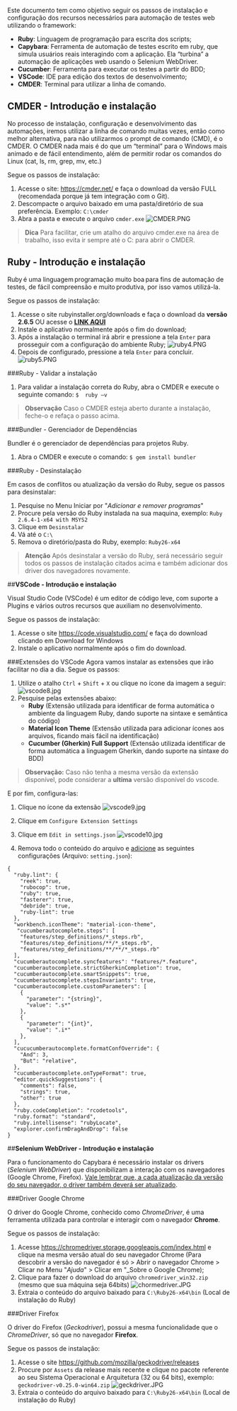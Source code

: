 Este documento tem como objetivo seguir os passos de instalação e configuração dos recursos necessários para automação de testes web utilizando o framework:
 - **Ruby**: Linguagem de programação para escrita dos scripts;
 - **Capybara**: Ferramenta de automação de testes escrito em ruby, que simula usuários reais interagindo com a aplicação. Ela “turbina” a automação de aplicações web usando o Selenium WebDriver. 
 - **Cucumber**: Ferramenta para executar os testes a partir do BDD;
 - **VSCode**: IDE para edição dos textos de desenvolvimento;
 - **CMDER**: Terminal para utilizar a linha de comando.

## **CMDER - Introdução e instalação**

No processo de instalação, configuração e desenvolvimento das automações, iremos utilizar a linha de comando muitas vezes, então como melhor alternativa, para não utilizarmos o prompt de comando (CMD),  é o CMDER.
O CMDER nada mais é do que um “terminal” para o Windows mais animado e de fácil entendimento, além de permitir rodar os comandos do Linux (cat, ls, rm, grep, mv, etc.)

Segue os passos de instalação:

1. Acesse o site: https://cmder.net/  e faça o download da versão FULL (recomendada porque já tem integração com o Git).
1. Descompacte o arquivo baixado em uma pasta/diretório de sua preferência. 
Exemplo: `C:\cmder`
1. Abra a pasta e execute o arquivo `cmder.exe`
![CMDER.PNG](/.attachments/CMDER-253ef25a-5352-4708-a627-0bdea4d6860e.PNG)

> **Dica**
> Para facilitar, crie um atalho do arquivo cmder.exe na área de trabalho, isso evita ir sempre até o C: para abrir o CMDER.

## **Ruby - Introdução e instalação**

Ruby é uma linguagem programação muito boa para fins de automação de testes, de fácil compreensão e muito produtiva, por isso vamos utilizá-la. 

Segue os passos de instalação:

1. Acesse o site  rubyinstaller.org/downloads  e faça o download da **versão 2.6.5** OU acesse o [**LINK AQUI**](https://drive.google.com/drive/u/1/folders/1p9q7_6zHoixwU_prsRLqn7hGeOV9Q7BH) 
1. Instale o aplicativo normalmente após o fim do download;
1. Após a instalação o terminal irá abrir e pressione a tela ``Enter`` para prosseguir com a configuração do ambiente Ruby;
![ruby4.PNG](/.attachments/ruby4-47fe2af7-4258-4822-8179-e6b1405f676d.PNG)
1. Depois de configurado, pressione a tela `Enter` para concluir.
 ![ruby5.PNG](/.attachments/ruby5-268c04e9-14c8-48ae-844a-1fadc745e44a.PNG)

###Ruby - Validar a instalação
1. Para validar a instalação correta do Ruby, abra o CMDER e execute o seguinte comando:
`$  ruby –v`

> **Observação**
> Caso o CMDER esteja aberto durante a instalação, feche-o e refaça o passo acima.

###Bundler - Gerenciador de Dependências

Bundler é o gerenciador de dependências para projetos Ruby.
1. Abra o CMDER e execute o comando:
`$ gem install bundler`

###Ruby - Desinstalação

Em casos de conflitos ou atualização da versão do Ruby, segue os passos para desinstalar:

1.  Pesquise no Menu Iniciar por "_Adicionar e remover programas_"
1.  Procure pela versão do Ruby instalada na sua maquina,  exemplo: `Ruby 2.6.4-1-x64 with MSYS2`
1. Clique em `Desinstalar`
1.  Vá até o `C:\`
1.  Remova o diretório/pasta do Ruby, exemplo: `Ruby26-x64`

> **Atenção**
> Após desinstalar a versão do Ruby, será necessário seguir todos os passos de instalação citados acima e também adicionar dos driver dos navegadores novamente.

##**VSCode - Introdução e instalação**

Visual Studio Code (VSCode) é um editor de código leve, com suporte a Plugins e vários outros recursos que auxiliam no desenvolvimento.

Segue os passos de instalação:

1. Acesse o site https://code.visualstudio.com/  e faça do download clicando em Download for Windows
1. Instale o aplicativo normalmente após o fim do download.

###Extensões do VSCode
Agora vamos instalar as extensões que irão facilitar no dia a dia. Segue os passos:
1. Utilize o atalho ``Ctrl`` + ``Shift`` + ``X`` ou clique no ícone da imagem a seguir:
![vscode8.jpg](/.attachments/vscode8-5f54e897-3636-4b7d-8672-a70da5af5d8c.jpg)
1. Pesquise pelas extensões abaixo:
    - **Ruby** (Extensão utilizada para identificar de forma automática o  ambiente da linguagem Ruby, dando suporte na sintaxe e semântica do código)
    - **Material Icon Theme** (Extensão utilizada para adicionar ícones aos arquivos, ficando mais fácil na identificação)  
    - **Cucumber (Gherkin) Full Support** (Extensão utilizada identificar de forma automática a linguagem Gherkin, dando suporte na sintaxe do BDD)

> **Observação:**
> Caso não tenha a mesma versão da extensão disponível, pode considerar a **ultima** versão disponível do vscode.

E por fim, configura-las:
1. Clique no ícone da extensão
![vscode9.jpg](/.attachments/vscode9-cfbc9049-b5f3-4687-af49-50cbeee61f5f.jpg)
1. Clique em ``Configure Extension Settings``

1. Clique em ``Edit in settings.json``
![vscode10.jpg](/.attachments/vscode10-b15072c2-1dad-4f3a-a503-a97f3bf5aa89.jpg)
1. Remova todo o conteúdo do arquivo e <u>adicione</u> as seguintes configurações (Arquivo: `setting.json`):
```
{
  "ruby.lint": {
    "reek": true,
    "rubocop": true,
    "ruby": true,
    "fasterer": true,
    "debride": true,
    "ruby-lint": true
  },
  "workbench.iconTheme": "material-icon-theme",
   "cucumberautocomplete.steps": [
    "features/step_definitions/*_steps.rb",
    "features/step_definitions/**/*_steps.rb",
    "features/step_definitions/**/**/*_steps.rb"
  ],
  "cucumberautocomplete.syncfeatures": "features/*.feature",
  "cucumberautocomplete.strictGherkinCompletion": true,
  "cucumberautocomplete.smartSnippets": true,
  "cucumberautocomplete.stepsInvariants": true,
  "cucumberautocomplete.customParameters": [
    {
      "parameter": "{string}",
      "value": ".s*"
    },
    {
      "parameter": "{int}",
      "value": ".i*"
    },
  ],
  "cucucumberautocomplete.formatConfOverride": {
    "And": 3,
    "But": "relative",
  },
  "cucumberautocomplete.onTypeFormat": true,
  "editor.quickSuggestions": {
    "comments": false,
    "strings": true,
    "other": true
  },
  "ruby.codeCompletion": "rcodetools",
  "ruby.format": "standard",
  "ruby.intellisense": "rubyLocate",
  "explorer.confirmDragAndDrop": false
}
```
##**Selenium WebDriver - Introdução e instalação**

Para o funcionamento do Capybara é necessário instalar os drivers (_Selenium WebDriver_) que disponibilizam a interação com os navegadores (Google Chrome, Firefox). <u>Vale lembrar que, a cada atualização da versão do seu navegador, o driver também deverá ser atualizado</u>.

###Driver Google Chrome

O driver do Google Chrome, conhecido como _ChromeDriver_, é uma ferramenta utilizada para controlar e interagir com o navegador **Chrome**.

Segue os passos de instalação:

1. Acesse https://chromedriver.storage.googleapis.com/index.html  e clique na mesma versão atual do seu navegador Chrome 
(Para descobrir a versão do navegador é só > Abrir o navegador Chrome > Clicar no Menu "_Ajuda_" > Clicar em "_Sobre o Google Chrome);
1. Clique para fazer o download do arquivo ``chromedriver_win32.zip`` (mesmo que sua máquina seja 64bits)
![chormedriver.JPG](/.attachments/chormedriver-06eeb326-df52-42fd-beca-7a0499d8b434.JPG)
1. Extraia o conteúdo do arquivo baixado para ``C:\Ruby26-x64\bin`` (Local de instalação do Ruby)

###Driver Firefox

O driver do Firefox (_Geckodriver_), possui a mesma funcionalidade que o _ChromeDriver_, só que no navegador **Firefox**.

Segue os passos de instalação:

1. Acesse o site https://github.com/mozilla/geckodriver/releases
1. Procure por ``Assets`` da release mais recente e clique no pacote referente ao seu Sistema Operacional e Arquitetura (32 ou 64 bits), exemplo: ``geckodriver-v0.25.0-win64.zip``
![geckdriver.JPG](/.attachments/geckdriver-9df1b918-89fc-4693-81da-3edfad876255.JPG)
1. Extraia o conteúdo do arquivo baixado para ``C:\Ruby26-x64\bin`` (Local de instalação do Ruby)
